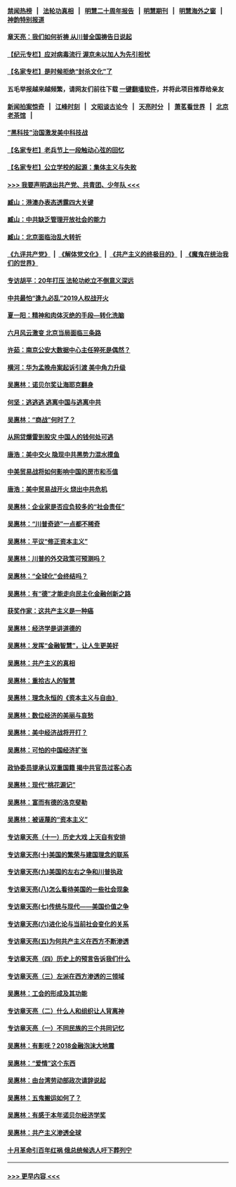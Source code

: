 #### [禁闻热榜](热点新闻.md?=0)  &nbsp;&nbsp;|&nbsp;&nbsp; [法轮功真相](https://github.com/gfw-breaker/truth/blob/master/README.md?=0) &nbsp;&nbsp;|&nbsp;&nbsp; [明慧二十周年报告](https://github.com/gfw-breaker/mh-reports/blob/master/README.md?=0) &nbsp;&nbsp;|&nbsp;&nbsp;[明慧期刊](https://github.com/gfw-breaker/mh-qikan) &nbsp;&nbsp;|&nbsp;&nbsp; [明慧海外之窗](https://github.com/gfw-breaker/mh-news/blob/master/README.md?=0) &nbsp;&nbsp;|&nbsp;&nbsp; [神韵特别报道](https://github.com/gfw-breaker/mh-news/blob/master/shenyun.md?=0)
#### [章天亮：我们如何祈祷 从川普全国祷告日说起](../pages/nsc423/n11944627.md?t=03190831) 
#### [【纪元专栏】应对病毒流行 渥京未以加人为先引担忧](../pages/nsc423/n11875714.md?t=03190831) 
#### [【名家专栏】是时候拒绝“封杀文化”了](../pages/nsc423/n11814093.md?t=03190831) 
#### 五毛举报越来越频繁，请网友们前往下载 [一键翻墙软件](https://github.com/gfw-breaker/ssr-accounts)，并将此项目推荐给亲友
#### [新闻拍案惊奇](https://github.com/gfw-breaker/banned-news/blob/master/pages/link4.md) &nbsp;&nbsp;|&nbsp;&nbsp; [江峰时刻](https://github.com/gfw-breaker/banned-news/blob/master/pages/link4.md) &nbsp;&nbsp;|&nbsp;&nbsp; [文昭谈古论今](https://github.com/gfw-breaker/banned-news/blob/master/pages/link4.md) &nbsp;&nbsp;|&nbsp;&nbsp; [天亮时分](https://github.com/gfw-breaker/banned-news/blob/master/pages/link4.md) &nbsp;&nbsp;|&nbsp;&nbsp; [萧茗看世界](https://github.com/gfw-breaker/banned-news/blob/master/pages/link4.md) &nbsp;&nbsp;|&nbsp;&nbsp; [北京老茶馆](https://github.com/gfw-breaker/banned-news/blob/master/pages/link4.md) &nbsp;&nbsp;|&nbsp;&nbsp; 
#### [“黑科技”治国激发美中科技战](../pages/nsc423/n11638056.md?t=03190831) 
#### [【名家专栏】老兵节上一段触动心弦的回忆](../pages/nsc423/n11646016.md?t=03190831) 
#### [【名家专栏】公立学校的起源：集体主义与失败](../pages/nsc423/n11601833.md?t=03190831) 
#### [>>> 我要声明退出共产党、共青团、少年队 <<<](https://github.com/begood0513/goodnews/blob/master/quit/letter.md) 
#### [臧山：港澳办表态透露四大关键](../pages/nsc423/n11421628.md?t=03190831) 
#### [臧山：中共缺乏管理开放社会的能力](../pages/nsc423/n11407457.md?t=03190831) 
#### [臧山：北京面临治乱大转折](../pages/nsc423/n11406895.md?t=03190831) 
#### [《九评共产党》](https://github.com/begood0513/9ping.md/blob/master/README.md) &nbsp;|&nbsp; [《解体党文化》](../../../../jtdwh.md/blob/master/README.md)  &nbsp;|&nbsp; [《共产主义的终极目的》](../../../../gczydzjmd.md/blob/master/README.md) &nbsp;|&nbsp; [《魔鬼在统治我们的世界》](../../../../mgztzwmdsj.md/blob/master/README.md) 
#### [专访胡平：20年打压 法轮功屹立不倒意义深远](../pages/nsc423/n11398800.md?t=03190831) 
#### [中共最怕“逢九必乱”2019人权战开火](../pages/nsc423/n11385248.md?t=03190831) 
#### [夏一阳：精神和肉体灭绝的手段—转化洗脑](../pages/nsc423/n11368250.md?t=03190831) 
#### [六月风云激变 北京当局面临三条路](../pages/nsc423/n11313668.md?t=03190831) 
#### [许茹：南京公安大数据中心主任猝死是偶然？](../pages/nsc423/n11064744.md?t=03190831) 
#### [横河：华为孟晚舟案起诉引渡 美中角力升级](../pages/nsc423/n11027230.md?t=03190831) 
#### [吴惠林：诺贝尔奖让海耶克翻身](../pages/nsc423/n10890049.md?t=03190831) 
#### [何坚：逃逃逃 逃离中国与逃离中共](../pages/nsc423/n10592891.md?t=03190831) 
#### [吴惠林：“商战”何时了？](../pages/nsc423/n10573558.md?t=03190831) 
#### [从网贷爆雷到股灾 中国人的钱何处可逃](../pages/nsc423/n10572800.md?t=03190831) 
#### [唐浩：美中交火 隐现中共黑势力混水摸鱼](../pages/nsc423/n10544040.md?t=03190831) 
#### [中美贸易战将如何影响中国的房市和币值](../pages/nsc423/n10543697.md?t=03190831) 
#### [唐浩：美中贸易战开火 烧出中共危机](../pages/nsc423/n10540126.md?t=03190831) 
#### [吴惠林：企业家是否应负较多的“社会责任”](../pages/nsc423/n10535022.md?t=03190831) 
#### [吴惠林：“川普奇迹”一点都不稀奇](../pages/nsc423/n10512808.md?t=03190831) 
#### [吴惠林：平议“修正资本主义”](../pages/nsc423/n10495724.md?t=03190831) 
#### [吴惠林：川普的外交政策可预测吗？](../pages/nsc423/n10462387.md?t=03190831) 
#### [吴惠林：“全球化”会终结吗？](../pages/nsc423/n10452838.md?t=03190831) 
#### [吴惠林：有“德”才能走向民主化金融创新之路](../pages/nsc423/n10432292.md?t=03190831) 
#### [获奖作家：这共产主义是一种癌](../pages/nsc423/n10431541.md?t=03190831) 
#### [吴惠林：经济学是讲道德的](../pages/nsc423/n10398014.md?t=03190831) 
#### [吴惠林：发挥“金融智慧”，让人生更美好](../pages/nsc423/n10375019.md?t=03190831) 
#### [吴惠林：共产主义的真相](../pages/nsc423/n10351394.md?t=03190831) 
#### [吴惠林：重拾古人的智慧](../pages/nsc423/n10337691.md?t=03190831) 
#### [吴惠林：理念永恒的《资本主义与自由》](../pages/nsc423/n10316274.md?t=03190831) 
#### [吴惠林：数位经济的美丽与哀愁](../pages/nsc423/n10292946.md?t=03190831) 
#### [吴惠林：美中经济战将开打？](../pages/nsc423/n10258825.md?t=03190831) 
#### [吴惠林：可怕的中国经济扩张](../pages/nsc423/n10219147.md?t=03190831) 
#### [政协委员提承认双重国籍 揭中共官员过客心态](../pages/nsc423/n10208809.md?t=03190831) 
#### [吴惠林：现代“桃花源记”](../pages/nsc423/n10185234.md?t=03190831) 
#### [吴惠林：富而有德的洛克斐勒](../pages/nsc423/n10142264.md?t=03190831) 
#### [吴惠林：被诬蔑的“资本主义”](../pages/nsc423/n10124816.md?t=03190831) 
#### [专访章天亮（十一）历史大戏 上天自有安排](../pages/nsc423/n10094905.md?t=03190831) 
#### [专访章天亮(十)美国的繁荣与建国理念的联系](../pages/nsc423/n10094899.md?t=03190831) 
#### [专访章天亮(九)美国的左右之争和川普执政](../pages/nsc423/n10094889.md?t=03190831) 
#### [专访章天亮(八)怎么看待美国的一些社会现象](../pages/nsc423/n10094857.md?t=03190831) 
#### [专访章天亮(七)传统与现代——美国价值之争](../pages/nsc423/n10093140.md?t=03190831) 
#### [专访章天亮(六)进化论与当前社会变化的关系](../pages/nsc423/n10092036.md?t=03190831) 
#### [专访章天亮(五)为何共产主义在西方不断渗透](../pages/nsc423/n10083620.md?t=03190831) 
#### [专访章天亮（四）历史上的预言告诉我们什么](../pages/nsc423/n10083606.md?t=03190831) 
#### [专访章天亮（三）左派在西方渗透的三领域](../pages/nsc423/n10081115.md?t=03190831) 
#### [吴惠林：工会的形成及其功能](../pages/nsc423/n10080633.md?t=03190831) 
#### [专访章天亮（二）什么人和组织让人背离神](../pages/nsc423/n10076637.md?t=03190831) 
#### [专访章天亮（一）不同民族的三个共同记忆](../pages/nsc423/n10074188.md?t=03190831) 
#### [吴惠林：有影呒？2018金融泡沫大地震](../pages/nsc423/n10040534.md?t=03190831) 
#### [吴惠林：“爱情”这个东西](../pages/nsc423/n10019423.md?t=03190831) 
#### [吴惠林：由台湾劳动部政次请辞说起](../pages/nsc423/n9979679.md?t=03190831) 
#### [吴惠林：五鬼搬运如何了？](../pages/nsc423/n9925338.md?t=03190831) 
#### [吴惠林：有感于本年诺贝尔经济学奖](../pages/nsc423/n9871883.md?t=03190831) 
#### [吴惠林：共产主义渗透全球](../pages/nsc423/n9812748.md?t=03190831) 
#### [十月革命引百年红祸 俄总统候选人吁下葬列宁](../pages/nsc423/n9810182.md?t=03190831) 

----
#### [ >>> 更早内容 <<< ](../indexes/nsc423-earlier.md)
